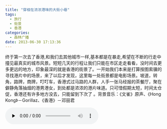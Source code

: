 ```yaml
---
title: "穿梭在浓浓港味的大街小巷"
tags:
  - 旅行
  - 街景
  - 香港
categories:
  - 森林广播
date: 2013-06-30 17:13:36
---
```


终于第一次去了香港,和我们去其他城市一样,基本都是在暴走,希望在不断的行走中撞见最真实的城市风景。短短几天的行程让我们只能在市区走走看看，没时间去更多更远的地方，印象最深的就是香港的街景了。一开始我们本来是打算按图索骥的寻找港片中的场景，来了以后才发现，这里每一处街景都是电影场景。坡道，转角，路牌，商牌，叮叮车，香港式过马路的人群，人手一张马经报的茶餐厅，聚在僻静角落抽烟的港男港女，到处都是浓浓的港片味道。只可惜假期太短，时间太仓促，香港还有许多地方没去，只能留到下次了 。背景音乐：《文雀》原声、《Hong Kong》－Gorillaz、《香港》－邓丽君   

<audio id="audio" controls="" preload="none">
  <source id="mp3" src="http://www.coletree.com/radio/coletree_radio_057.mp3">
</audio>